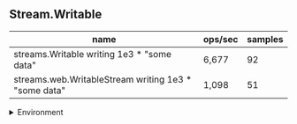 ## Stream.Writable

|name|ops/sec|samples|
|-|-|-|
|streams.Writable writing 1e3 * "some data"|6,677|92|
|streams.web.WritableStream writing 1e3 * "some data"|1,098|51|


<details>
<summary>Environment</summary>

* __Machine:__ linux x64 | 4 vCPUs | 15.2GB Mem
* __Run:__ Sat May 04 2024 01:04:38 GMT+0000 (Coordinated Universal Time)
</details>

<!--
{"environment":{"platform":"linux","arch":"x64","cpus":4,"totalMemory":15.245216369628906},"benchmarks":[{"name":"streams.Writable writing 1e3 * \"some data\"","opsSec":6676.768848675738,"samples":4},{"name":"streams.web.WritableStream writing 1e3 * \"some data\"","opsSec":1097.637898537226,"samples":4}]}-->
